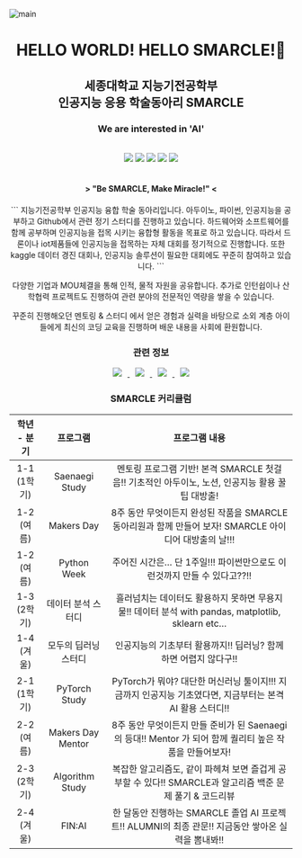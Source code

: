 
![main](https://user-images.githubusercontent.com/69383800/176370590-b1f1e6ee-54d8-498b-b4ab-8532ff76bd4c.jpg)

<div align=center>
 <h1> HELLO WORLD!  HELLO SMARCLE!👋 </h1>
 <h2> 세종대학교 지능기전공학부<br/> 인공지능 응용 학술동아리 SMARCLE </h2>
 <h3>We are interested in 'AI'</h3>
 <br>
 <img src="https://img.shields.io/badge/AI-brightgreen"/>
 <img src="https://img.shields.io/badge/Embedded System-red"/>
 <img src="https://img.shields.io/badge/Arduino-yellow"/>
 <img src="https://img.shields.io/badge/높은참여율-orange"/>
 <img src="https://img.shields.io/badge/정기스터디-blue"/>
 <br>
 <br>
 <h4> > "Be SMARCLE, Make Miracle!" < </h4>
 <p> 
```
지능기전공학부 인공지능 융합 학술 동아리입니다. 아두이노, 파이썬, 인공지능을 공부하고  Github에서 관련 정기 스터디를 진행하고 있습니다. 하드웨어와 소프트웨어를 함께 공부하며 인공지능을 접목 시키는 융합형 활동을 목표로 하고 있습니다. 따라서 드론이나 iot제품들에 인공지능을 접목하는 자체 대회를 정기적으로 진행합니다. 또한 kaggle 데이터 경진 대회나, 인공지능 솔루션이 필요한 대회에도 꾸준히 참여하고 있습니다.
```

다양한 기업과 MOU체결을 통해 인적, 물적 자원을 공유합니다. 추가로 인턴쉽이나 산학협력 프로젝트도 진행하여 관련 분야의 전문적인 역량을 쌓을 수 있습니다.

꾸준히 진행해오던 멘토링 & 스터디 에서 얻은 경험과 실력을 바탕으로 소외 계층 아이들에게 최신의 코딩 교육을 진행하며 배운 내용을 사회에 환원합니다.</p>
 
 <h3>관련 정보</h3>
 <a href="https://www.smarcle.dev/">
    <img 
        src="http://img.shields.io/badge/-SMARCLE%20Page-655ced?style=flat&link=https://www.smarcle.dev/"
        style="height : auto; margin-left : 10px; margin-right : 10px;"/>
 </a>
 <a href="https://instagram.com/sejongsmarcle">
    <img 
        src="http://img.shields.io/badge/-Instagram-black?style=flat&logo=Instagram&link=https://instagram.com/sejongsmarcle/"
        style="height : auto; margin-left : 10px; margin-right : 10px;"/>
 </a>
  <a href="https://www.youtube.com/channel/UCxPZRmnp-Fuw5S_NEXaML4w">
    <img 
        src="http://img.shields.io/badge/-Youtube-red?style=flat&logo=YouTube&link=https://www.youtube.com/channel/UCxPZRmnp-Fuw5S_NEXaML4w"
        style="height : auto; margin-left : 10px; margin-right : 10px;"/>
 </a>
 <a href="https://smarcle.notion.site/SMARCLE-1036b00eb74e48d3ad0c48b34de93771">
    <img 
        src="http://img.shields.io/badge/-Notion-blue?style=flat&logo=Notion&link=https://smarcle.notion.site/SMARCLE-1036b00eb74e48d3ad0c48b34de93771"
        style="height : auto; margin-left : 10px; margin-right : 10px;"/>
 </a>
 
 <h3>SMARCLE 커리큘럼</h3>
  
  | 학년 - 분기 | 프로그램 | 프로그램 내용 |
  | :---: | :----: | :-----------: |
  | 1-1<br>(1학기) | Saenaegi Study | 멘토링 프로그램 기반! 본격 SMARCLE 첫걸음!! 기초적인 아두이노, 노션, 인공지능 활용 꿀팁 대방출! | 
  | 1-2 <br>(여름) | Makers Day | 8주 동안 무엇이든지 완성된 작품을 SMARCLE 동아리원과 함께 만들어 보자! SMARCLE 아이디어 대방출의 날!!!  |
  | 1-2 <br>(여름) | Python Week | 주어진 시간은… 단 1주일!!! 파이썬만으로도 이런것까지 만들 수 있다고??!! |
  | 1-3 <br>(2학기) | 데이터 분석 스터디 | 흘러넘치는 데이터도 활용하지 못하면 무용지물!! 데이터 분석 with pandas, matplotlib, sklearn etc… |
  | 1-4 <br>(겨울) | 모두의 딥러닝 스터디 | 인공지능의 기초부터 활용까지!! 딥러닝? 함께 하면 어렵지 않다구!! |
  | 2-1 <br>(1학기) | PyTorch Study | PyTorch가 뭐야? 대단한 머신러닝 툴이지!!! 지금까지 인공지능 기초였다면, 지금부터는 본격 AI 활용 스터디!! | 
  | 2-2 <br>(여름) | Makers Day Mentor | 8주 동안 무엇이든지 만들 준비가 된 Saenaegi 의 등대!! Mentor 가 되어 함께 퀄리티 높은 작품을 만들어보자!|
  | 2-3 <br>(2학기) | Algorithm Study | 복잡한 알고리즘도, 같이 파헤쳐 보면 즐겁게 공부할 수 있다!! SMARCLE과 알고리즘 백준 문제 풀기 & 코드리뷰 |
  | 2-4 <br>(겨울) | FIN:AI | 한 달동안 진행하는 SMARCLE 졸업 AI 프로젝트!! ALUMNI의 최종 관문!! 지금동안 쌓아온 실력을 뽐내봐!! |


</div>




